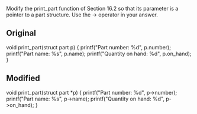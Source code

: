 Modify the print_part function of Section 16.2 so that its parameter is a pointer to a part structure. Use the -> operator in your answer.

## Original

void print_part(struct part p)
{
printf("Part number: %d", p.number);
printf("Part name: %s", p.name);
printf("Quantity on hand: %d", p.on_hand);
}

## Modified

void print_part(struct part \*p)
{
printf("Part number: %d", p->number);
printf("Part name: %s", p->name);
printf("Quantity on hand: %d", p->on_hand);
}
